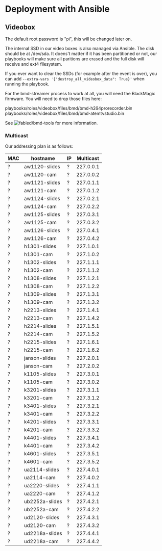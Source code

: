 # Deployment with Ansible

## Videobox

The default root password is "pi", this will be changed later on.

The internal SSD in our video boxes is also managed via Ansible. The disk should
be at /dev/sda. It doens't matter if it has been partitioned or not, our
playbooks will make sure all paritions are erased and the full disk will receive
and ext4 filesystem.

If you ever want to clear the SSDs (for example after the event is over), you
can add `--extra-vars '{"destroy_all_videobox_data": True}'` when running the
playbook.

For the bmd-streamer process to work at all, you will need the BlackMagic
firmware. You will need to drop those files here:

  playbooks/roles/videobox/files/bmd/bmd-h264prorecorder.bin
  playbooks/roles/videobox/files/bmd/bmd-atemtvstudio.bin

See ![fabled/bmd-tools](https://github.com/fabled/bmd-tools) for more
information.

### Multicast

Our addressing plan is as follows:

| MAC | hostname | IP | Multicast |
|-----|----------|----|-----------|
| ? | aw1120-slides | ? | 227.0.0.1 |
| ? | aw1120-cam | ? | 227.0.0.2 |
| ? | aw1121-slides | ? | 227.0.1.1 |
| ? | aw1121-cam | ? | 227.0.1.2 |
| ? | aw1124-slides | ? | 227.0.2.1 |
| ? | aw1124-cam | ? | 227.0.2.2 |
| ? | aw1125-slides | ? | 227.0.3.1 |
| ? | aw1125-cam | ? | 227.0.3.2 |
| ? | aw1126-slides | ? | 227.0.4.1 |
| ? | aw1126-cam | ? | 227.0.4.2 |
| ? | h1301-slides | ? | 227.1.0.1 |
| ? | h1301-cam | ? | 227.1.0.2 |
| ? | h1302-slides | ? | 227.1.1.1 |
| ? | h1302-cam | ? | 227.1.1.2 |
| ? | h1308-slides | ? | 227.1.2.1 |
| ? | h1308-cam | ? | 227.1.2.2 |
| ? | h1309-slides | ? | 227.1.3.1 |
| ? | h1309-cam | ? | 227.1.3.2 |
| ? | h2213-slides | ? | 227.1.4.1 |
| ? | h2213-cam | ? | 227.1.4.2 |
| ? | h2214-slides | ? | 227.1.5.1 |
| ? | h2214-cam | ? | 227.1.5.2 |
| ? | h2215-slides | ? | 227.1.6.1 |
| ? | h2215-cam | ? | 227.1.6.2 |
| ? | janson-slides | ? | 227.2.0.1 |
| ? | janson-cam | ? | 227.2.0.2 |
| ? | k1105-slides | ? | 227.3.0.1 |
| ? | k1105-cam | ? | 227.3.0.2 |
| ? | k3201-slides | ? | 227.3.1.1 |
| ? | k3201-cam | ? | 227.3.1.2 |
| ? | k3401-slides | ? | 227.3.2.1 |
| ? | k3401-cam | ? | 227.3.2.2 |
| ? | k4201-slides | ? | 227.3.3.1 |
| ? | k4201-cam | ? | 227.3.3.2 |
| ? | k4401-slides | ? | 227.3.4.1 |
| ? | k4401-cam | ? | 227.3.4.2 |
| ? | k4601-slides | ? | 227.3.5.1 |
| ? | k4601-cam | ? | 227.3.5.2 |
| ? | ua2114-slides | ? | 227.4.0.1 |
| ? | ua2114-cam | ? | 227.4.0.2 |
| ? | ua2220-slides | ? | 227.4.1.1 |
| ? | ua2220-cam | ? | 227.4.1.2 |
| ? | ub2252a-slides | ? | 227.4.2.1 |
| ? | ub2252a-cam | ? | 227.4.2.2 |
| ? | ud2120-slides | ? | 227.4.3.1 |
| ? | ud2120-cam | ? | 227.4.3.2 |
| ? | ud2218a-slides | ? | 227.4.4.1 |
| ? | ud2218a-cam | ? | 227.4.4.2 |
